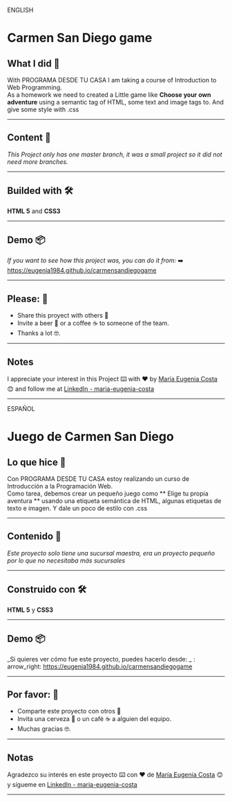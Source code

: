 ENGLISH

# Carmen San Diego game

## What I did 🚀

With PROGRAMA DESDE TU CASA I am taking a course of Introduction to Web Programming. <br/>
As a homework we need to created a Little game like **Choose your own adventure** using a semantic tag of HTML, some text and image tags to. And give some style with .css 

---

## Content 🚀

_This Project only has one master branch, it was a small project so it did not need more branches._

---

## Builded with 🛠️

**HTML 5** and  **CSS3** 

---

## Demo 📦

_If you want to see how this project was, you can do it from:_
:arrow_right: https://eugenia1984.github.io/carmensandiegogame 

---

## Please: 🎁

* Share this proyect with others 📢
* Invite a beer 🍺 or a coffee ☕  to someone of the team. 
* Thanks a lot 🤓.

---

## Notes

I appreciate your interest in this Project ⌨️ with ❤️ by [María Eugenia Costa](https://github.com/eugenia1984) 😊 and follow me at [LinkedIn - maria-eugenia-costa](https://www.linkedin.com/in/maria-eugenia-costa/)

---

ESPAÑOL

# Juego de Carmen San Diego

## Lo que hice 🚀

Con PROGRAMA DESDE TU CASA estoy realizando un curso de Introducción a la Programación Web. <br/>
Como tarea, debemos crear un pequeño juego como ** Elige tu propia aventura ** usando una etiqueta semántica de HTML, algunas etiquetas de texto e imagen. Y dale un poco de estilo con .css

---

## Contenido 🚀

_Este proyecto solo tiene una sucursal maestra, era un proyecto pequeño por lo que no necesitaba más sucursales_

---

## Construido con 🛠️

**HTML 5** y **CSS3**

---

## Demo 📦

_Si quieres ver cómo fue este proyecto, puedes hacerlo desde: _
: arrow_right: https://eugenia1984.github.io/carmensandiegogame

---

## Por favor: 🎁

* Comparte este proyecto con otros 📢
* Invita una cerveza 🍺 o un café ☕ a alguien del equipo.
* Muchas gracias 🤓.

---

## Notas

Agradezco su interés en este proyecto ⌨️ con ❤️ de [María Eugenia Costa](https://github.com/eugenia1984) 😊 y sígueme en [LinkedIn - maria-eugenia-costa](https://www.linkedin.com/in/maria-eugenia-costa/)



---
